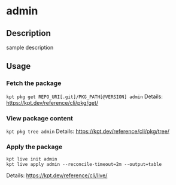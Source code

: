 # admin

## Description
sample description

## Usage

### Fetch the package
`kpt pkg get REPO_URI[.git]/PKG_PATH[@VERSION] admin`
Details: https://kpt.dev/reference/cli/pkg/get/

### View package content
`kpt pkg tree admin`
Details: https://kpt.dev/reference/cli/pkg/tree/

### Apply the package
```
kpt live init admin
kpt live apply admin --reconcile-timeout=2m --output=table
```
Details: https://kpt.dev/reference/cli/live/
